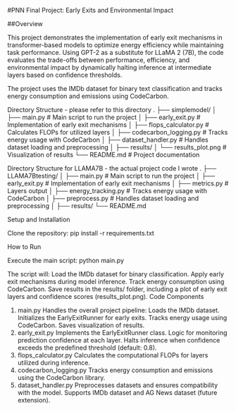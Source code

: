 #PNN Final Project: Early Exits and Environmental Impact

##Overview

This project demonstrates the implementation of early exit mechanisms in transformer-based models to optimize energy efficiency while maintaining task performance. Using GPT-2 as a substitute for LLaMA 2 (7B), the code evaluates the trade-offs between performance, efficiency, and environmental impact by dynamically halting inference at intermediate layers based on confidence thresholds.

The project uses the IMDb dataset for binary text classification and tracks energy consumption and emissions using CodeCarbon.

Directory Structure - please refer to this directory
.
├── simplemodel/
│   ├── main.py                # Main script to run the project
│   ├── early_exit.py          # Implementation of early exit mechanisms
│   ├── flops_calculator.py    # Calculates FLOPs for utilized layers
│   ├── codecarbon_logging.py  # Tracks energy usage with CodeCarbon
│   ├── dataset_handler.py     # Handles dataset loading and preprocessing
│   ├── results/
│       └── results_plot.png   # Visualization of results
└── README.md                  # Project documentation

Directory Structure for LLAMA7B - the actual project code I wrote
.
├── LLAMA7Btesting/
│   ├── main.py                # Main script to run the project
│   ├── early_exit.py          # Implementation of early exit mechanisms
│   ├── metrics.py             # Layers output
│   ├── energy_tracking.py     # Tracks energy usage with CodeCarbon
│   ├── preprocess.py          # Handles dataset loading and preprocessing
│   ├── results/
└── README.md                  

Setup and Installation


Clone the repository:
pip install -r requirements.txt

How to Run

Execute the main script:
python main.py

The script will:
Load the IMDb dataset for binary classification.
Apply early exit mechanisms during model inference.
Track energy consumption using CodeCarbon.
Save results in the results/ folder, including a plot of early exit layers and confidence scores (results_plot.png).
Code Components

1. main.py
Handles the overall project pipeline:
Loads the IMDb dataset.
Initializes the EarlyExitRunner for early exits.
Tracks energy usage using CodeCarbon.
Saves visualization of results.
2. early_exit.py
Implements the EarlyExitRunner class.
Logic for monitoring prediction confidence at each layer.
Halts inference when confidence exceeds the predefined threshold (default: 0.8).
3. flops_calculator.py
Calculates the computational FLOPs for layers utilized during inference.
4. codecarbon_logging.py
Tracks energy consumption and emissions using the CodeCarbon library.
5. dataset_handler.py
Preprocesses datasets and ensures compatibility with the model.
Supports IMDb dataset and AG News dataset (future extension).
